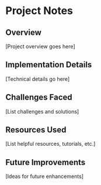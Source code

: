 # Project Notes

## Overview
[Project overview goes here]

## Implementation Details
[Technical details go here]

## Challenges Faced
[List challenges and solutions]

## Resources Used
[List helpful resources, tutorials, etc.]

## Future Improvements
[Ideas for future enhancements]
